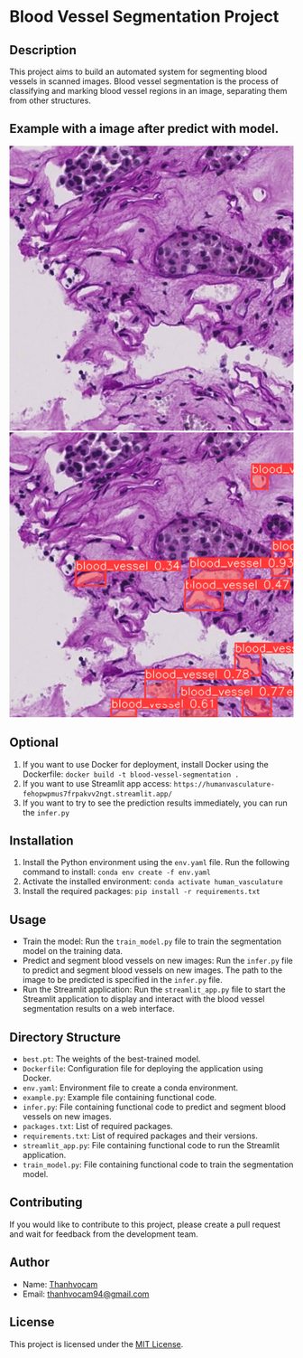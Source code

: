 # Blood Vessel Segmentation Project

## Description
This project aims to build an automated system for segmenting blood vessels in scanned images. Blood vessel segmentation is the process of classifying and marking blood vessel regions in an image, separating them from other structures.

## Example with a image after predict with model.
![Before predict](72e40acccadf.tif)
![After predict](after_pred.png)

## Optional
1. If you want to use Docker for deployment, install Docker using the Dockerfile: `docker build -t blood-vessel-segmentation .`
2. If you want to use Streamlit app access: `https://humanvasculature-fehopwpmus7frpakvv2ngt.streamlit.app/`
3. If you want to try to see the prediction results immediately, you can run the `infer.py`

## Installation
1. Install the Python environment using the `env.yaml` file. Run the following command to install: `conda env create -f env.yaml`
2. Activate the installed environment: `conda activate human_vasculature`
3. Install the required packages: `pip install -r requirements.txt`

## Usage
- Train the model: Run the `train_model.py` file to train the segmentation model on the training data.
- Predict and segment blood vessels on new images: Run the `infer.py` file to predict and segment blood vessels on new images. The path to the image to be predicted is specified in the `infer.py` file.
- Run the Streamlit application: Run the `streamlit_app.py` file to start the Streamlit application to display and interact with the blood vessel segmentation results on a web interface.

## Directory Structure
- `best.pt`: The weights of the best-trained model.
- `Dockerfile`: Configuration file for deploying the application using Docker.
- `env.yaml`: Environment file to create a conda environment.
- `example.py`: Example file containing functional code.
- `infer.py`: File containing functional code to predict and segment blood vessels on new images.
- `packages.txt`: List of required packages.
- `requirements.txt`: List of required packages and their versions.
- `streamlit_app.py`: File containing functional code to run the Streamlit application.
- `train_model.py`: File containing functional code to train the segmentation model.

## Contributing
If you would like to contribute to this project, please create a pull request and wait for feedback from the development team.

## Author
- Name: [Thanhvocam](https://github.com/thanhvocam/Human_vasculature.git)
- Email: thanhvocam94@gmail.com

## License
This project is licensed under the [MIT License](https://opensource.org/licenses/MIT).
